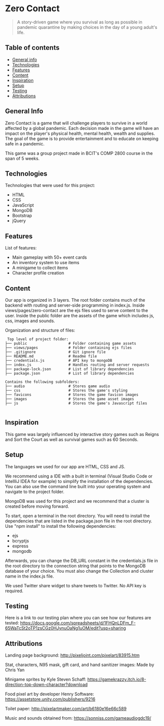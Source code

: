 # Zero Contact
> A story-driven game where you survival as long as possible in pandemic quarantine by making choices in the day of a young adult's life.

## Table of contents
* [General info](#general-info)
* [Technologies](#technologies)
* [Features](#features)
* [Content](#content)
* [Inspiration](#inspiration)
* [Setup](#setup)
* [Testing](#testing)
* [Attributions](#attributions)

## General Info
Zero Contact is a game that will challenge players to survive in a world affected by a global pandemic. Each decision made in the game will have an impact on the player's physical health, mental health, wealth and supplies. The goal of the game is to provide entertainment and to educate on keeping safe in a pandemic. 

This game was a group project made in BCIT's COMP 2800 course in the span of 5 weeks.

## Technologies
Technologies that were used for this project:

- HTML
- CSS
- JavaScript
- MongoDB
- Bootstrap
- jQuery

## Features
List of features:
- Main gameplay with 50+ event cards
- An inventory system to use items
- A minigame to collect items
- Character profile creation

## Content

Our app is organized in 3 layers. The root folder contains much of the backend with routing and server-side programming in index.js. Inside views/pages/zero-contact are the ejs files used to serve content to the user. Inside the public folder are the assets of the game which includes js, css, images and sounds.

Organization and structure of files:

```
 Top level of project folder: 
├── public                   # Folder containing game assets
├── views/pages              # Folder containing ejs files
├── .gitignore               # Git ignore file
├── README.md                # Readme file
├── credentials.js           # API key to mongoDB
├── index.js                 # Handles routing and server requests
├── package-lock.json        # List of library dependencies
├── package.json             # List of library dependencies

Contains the following subfolders:
├── audio                    # Stores game audio
├── css                      # Stores the game's styling
├── favicons                 # Stores the game favicon images
├── images                   # Stores the game asset images
├── js                       # Stores the game's Javascript files
    
``` 


## Inspiration

This game was largely influenced by interactive story games such as Reigns and Sort the Court as well as survival games such as 60 Seconds.

## Setup

The languages we used for our app are HTML, CSS and JS. 

We recommend using a IDE with a built in terminal (Visual Studio Code or IntellliJ IDEA for example) to simplify the installation of the dependencies. You can also use the command line built into your operating system and navigate to the project folder.

MongoDB was used for this project and we recommend that a cluster is created before moving forward.

To start, open a terminal in the root directory. You will need to install the dependencies that are listed in the package.json file in the root directory. Use "npm install" to install the following dependencies:

- ejs
- bcryptjs
- express
- mongodb

Afterwards, you can change the DB_URL constant in the credentials.js file in the root directory to the connection string that points to the MongoDB database of your choice. You must also change the Collection and cluster name in the index.js file.

We used Twitter share widget to share tweets to Twitter. No API key is required.

## Testing

Here is a link to our testing plan where you can see how our features are tested: 
https://docs.google.com/spreadsheets/d/1FHQnLDFm_F-65WaTcSt2oTP1zsCGz0HJynuOaNg1uOM/edit?usp=sharing

## Attributions

Landing page background: http://pixeljoint.com/pixelart/83915.htm

Stat, characters, N95 mask, gift card, and hand sanitizer images: Made by Chris Yan

Minigame sprites by Kyle Steven Schaff: https://gamekrazzy.itch.io/8-direction-top-down-character?download 

Food pixel art by developer Henry Software: https://assetstore.unity.com/publishers/9216

Toilet paper: http://pixelartmaker.com/art/b6180e16e66c589

Music and sounds obtained from: https://sonniss.com/gameaudiogdc19/
